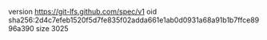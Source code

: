 version https://git-lfs.github.com/spec/v1
oid sha256:2d4c7efeb1520f5d7fe835f02adda661e1ab0d0931a68a91b1b7ffce8996a390
size 3025
